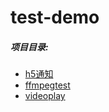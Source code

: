 # test-demo
 ##### 项目目录:
 - [h5通知](https://wojiaoggyy.github.io/test-demo/demo_01.html)
 - [ffmpegtest](https://wojiaoggyy.github.io/test-demo/ffmpegtest.html)
 - [videoplay](https://wojiaoggyy.github.io/test-demo/videoplay.html)
